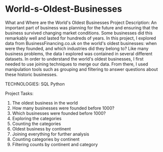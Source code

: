 # World-s-Oldest-Businesses
What and Where are the World's Oldest Businesses
Project Description:
An important part of business was planning for the future and ensuring that the business survived changing market conditions. Some businesses did this remarkably well and lasted for hundreds of years. In this project, I explored data from BusinessFinancing.co.uk on the world's oldest businesses: when were they founded, and which industries did they belong to?
Like many business problems, the data I explored was contained in several different datasets. In order to understand the world's oldest businesses, I first needed to use joining techniques to merge our data. From there, I used manipulation tools such as grouping and filtering to answer questions about these historic businesses.

TECHNOLOGIES:
  SQL
  Python

Project Tasks:
  1. The oldest business in the world
  2. How many businesses were founded before 1000?
  3. Which businesses were founded before 1000?
  4. Exploring the categories
  5. Counting the categories
  6. Oldest business by continent
  7. Joining everything for further analysis
  8. Counting categories by continent
  9. Filtering counts by continent and category
     
